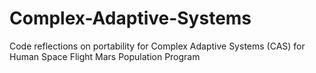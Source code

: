 # Complex-Adaptive-Systems
Code reflections on portability for Complex Adaptive Systems (CAS) for Human Space Flight Mars Population Program
